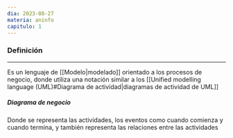 ```yaml
---
dia: 2023-08-27
materia: aninfo
capitulo: 1
---
```

### Definición
---
Es un lenguaje de [[Modelo|modelado]] orientado a los procesos de negocio, donde utiliza una notación similar a los [[Unified modelling language (UML)#Diagrama de actividad|diagramas de actividad de UML]]

##### Diagrama de negocio
Donde se representa las actividades, los eventos como cuando comienza y cuando termina, y también representa las relaciones entre las actividades